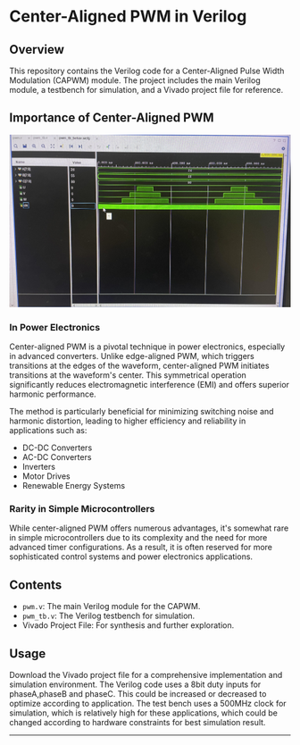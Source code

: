# Center-Aligned PWM in Verilog

## Overview

This repository contains the Verilog code for a Center-Aligned Pulse Width Modulation (CAPWM) module. The project includes the main Verilog module, a testbench for simulation, and a Vivado project file for reference.

## Importance of Center-Aligned PWM
![Sim_graph](https://github.com/roboticvedant/CenterAlignedPWM-Verilog/blob/main/Sim_img/unnamed.jpg)
### In Power Electronics

Center-aligned PWM is a pivotal technique in power electronics, especially in advanced converters. Unlike edge-aligned PWM, which triggers transitions at the edges of the waveform, center-aligned PWM initiates transitions at the waveform's center. This symmetrical operation significantly reduces electromagnetic interference (EMI) and offers superior harmonic performance.

The method is particularly beneficial for minimizing switching noise and harmonic distortion, leading to higher efficiency and reliability in applications such as:

- DC-DC Converters
- AC-DC Converters
- Inverters
- Motor Drives
- Renewable Energy Systems

### Rarity in Simple Microcontrollers

While center-aligned PWM offers numerous advantages, it's somewhat rare in simple microcontrollers due to its complexity and the need for more advanced timer configurations. As a result, it is often reserved for more sophisticated control systems and power electronics applications.

## Contents

- `pwm.v`: The main Verilog module for the CAPWM.
- `pwm_tb.v`: The Verilog testbench for simulation.
- Vivado Project File: For synthesis and further exploration.

## Usage

Download the Vivado project file for a comprehensive implementation and simulation environment. The Verilog code uses a 8bit duty inputs for phaseA,phaseB and phaseC. This could be increased or decreased to optimize according to application. The test bench uses a 500MHz clock for simulation, which is relatively high for these applications, which could be changed according to hardware constraints for best simulation result.

---

